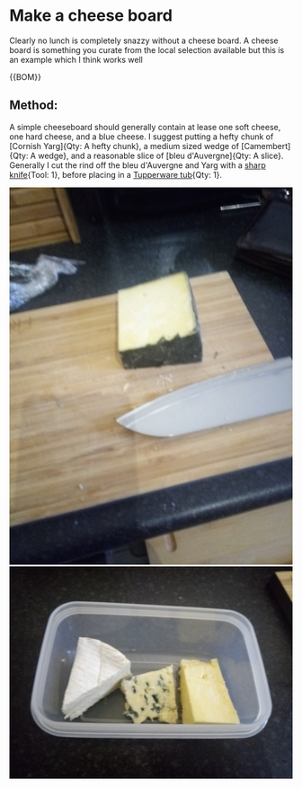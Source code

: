 
[sharp knife]:Models/knife.stl "Tool: 1"
[Tupperware tubs]:Parts/Tupperware.md "Container: 1"

# Make a cheese board

Clearly no lunch is completely snazzy without a cheese board. A cheese board is something you curate from the local selection available but this is an example which I think works well

{{BOM}}

## Method:

A simple cheeseboard should generally contain at lease one soft cheese, one hard cheese, and a blue cheese. I suggest putting a hefty chunk of [Cornish Yarg]{Qty: A hefty chunk}, a medium sized wedge of [Camembert]{Qty: A wedge}, and a reasonable slice of [bleu d'Auvergne]{Qty: A slice}. Generally I cut the rind off the bleu d'Auvergne and Yarg with a [sharp knife]{Tool: 1}, before placing in a [Tupperware tub][Tupperware tubs]{Qty: 1}.

![Cheese Rind](images/CheeseRind.jpg "Removing the rind") 
![](images/A_folder/Cheese.jpg) 
